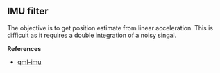 ## IMU filter

The objective is to get position estimate from linear acceleration. This is difficult as it requires a double integration
of a noisy singal.

**References**
* [qml-imu](https://github.com/chili-epfl/qml-imu) 
